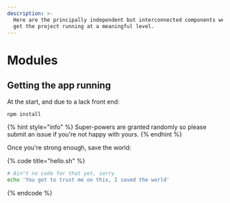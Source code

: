 ```yaml
---
description: >-
  Here are the principally independent but interconnected components we used to
  get the project running at a meaningful level.
---
```


# Modules

## Getting the app running

At the start, and due to a lack front end:

```
npm install
```

{% hint style="info" %}
 Super-powers are granted randomly so please submit an issue if you're not happy with yours.
{% endhint %}

Once you're strong enough, save the world:

{% code title="hello.sh" %}
```bash
# Ain't no code for that yet, sorry
echo 'You got to trust me on this, I saved the world'
```
{% endcode %}



